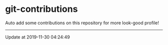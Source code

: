 # git-contributions

Auto add some contributions on this repository for more look-good profile!

---

Update at 2019-11-30 04:24:49
